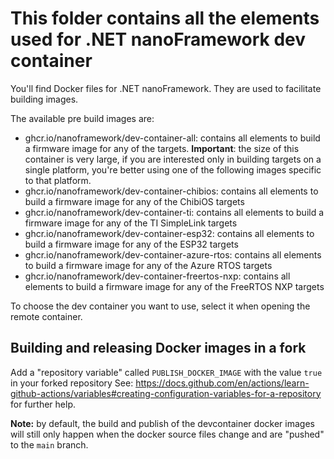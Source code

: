 # This folder contains all the elements used for .NET nanoFramework dev container

You'll find Docker files for .NET nanoFramework. They are used to facilitate building images.

The available pre build images are:

* ghcr.io/nanoframework/dev-container-all: contains all elements to build a firmware image for any of the targets. **Important**: the size of this container is very large, if you are interested only in building targets on a single platform, you're better using one of the following images specific to that platform.
* ghcr.io/nanoframework/dev-container-chibios: contains all elements to build a firmware image for any of the ChibiOS targets
* ghcr.io/nanoframework/dev-container-ti: contains all elements to build a firmware image for any of the TI SimpleLink targets
* ghcr.io/nanoframework/dev-container-esp32: contains all elements to build a firmware image for any of the ESP32 targets
* ghcr.io/nanoframework/dev-container-azure-rtos: contains all elements to build a firmware image for any of the Azure RTOS targets
* ghcr.io/nanoframework/dev-container-freertos-nxp: contains all elements to build a firmware image for any of the FreeRTOS NXP targets

To choose the dev container you want to use, select it when opening the remote container.


## Building and releasing Docker images in a fork

Add a "repository variable" called `PUBLISH_DOCKER_IMAGE` with the value `true` in your forked repository
See: https://docs.github.com/en/actions/learn-github-actions/variables#creating-configuration-variables-for-a-repository for further help.

**Note:** by default, the build and publish of the devcontainer docker images will still only happen when the docker source files change and are "pushed" to the `main` branch.
